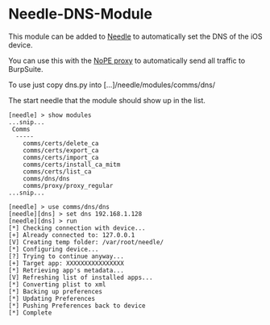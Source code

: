 # Needle-DNS-Module

This module can be added to [Needle](https://github.com/mwrlabs/needle) to automatically set the DNS of the iOS device. 

You can use this with the [NoPE proxy](https://github.com/summitt/Burp-Non-HTTP-Extension) to automatically send all traffic to BurpSuite.

To use just copy dns.py into [...]/needle/modules/comms/dns/

The start needle that the module should show up in the list.
```
[needle] > show modules
...snip...
 Comms
  -----
    comms/certs/delete_ca
    comms/certs/export_ca
    comms/certs/import_ca
    comms/certs/install_ca_mitm
    comms/certs/list_ca
    comms/dns/dns
    comms/proxy/proxy_regular
...snip...

```


```
[needle] > use comms/dns/dns
[needle][dns] > set dns 192.168.1.128
[needle][dns] > run
[*] Checking connection with device...
[+] Already connected to: 127.0.0.1
[V] Creating temp folder: /var/root/needle/
[*] Configuring device...
[?] Trying to continue anyway...
[+] Target app: XXXXXXXXXXXXXXXX
[*] Retrieving app's metadata...
[V] Refreshing list of installed apps...
[*] Converting plist to xml
[*] Backing up preferences
[*] Updating Preferences
[*] Pushing Preferences back to device
[*] Complete
```

